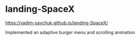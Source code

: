 # landing-SpaceX
https://vadim-savchuk.github.io/landing-SpaceX/

Implemented an adaptive burger menu and scrolling animation
